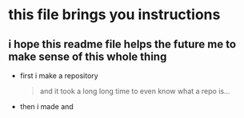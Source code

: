 # this file brings you instructions

## i hope this readme file helps the future me to make sense of this whole thing
* first i make a repository
  > and it took a long long time to even know what a repo is...
* then i made and
